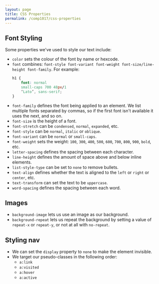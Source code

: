 ```yaml
---
layout: page
title: CSS Properties
permalink: /comp1017/css-properties
---
```


## Font Styling ##
Some properties we've used to style our text include:
+ `color` sets the colour of the font by name or hexcode.
+ `font` combines: `font-style font-variant font-weight font-size/line-height font-family`. For example:
    ```css
    h1 {
        font: normal 
        small-caps 700 48px/1 
        ‘Lato’, sans-serif;
    }
    ```
+ `font-family` defines the font being applied to an element. We list multiple fonts separated by commas, so if the first font isn't available it uses the next, and so on.
+ `font-size` is the height of a font.
+ `font-stretch` can be `condensed`, `normal`, `expanded`, etc.
+ `font-style` can be `normal`, `italic` or `oblique`.
+ `font-variant` can be `normal` or `small-caps`.
+ `font-weight` sets the weight: `100`, `300`, `400`, `500`, `600`, `700`, `800`, `900`, `bold`, etc.
+ `letter-spacing` defines the spacing between each character.
+ `line-height` defines the amount of space above and below inline elements.
+ `list-style-type` can be set to `none` to remove bullets.
+ `text-align` defines whether the text is aligned to the `left` or `right` or `center`, etc.
+ `text-transform` can set the text to be `uppercase`.
+ `word-spacing` defines the spacing between each word.

## Images ##
+ `background-image` lets us use an image as our background.
+ `background-repeat` lets us repeat the background by setting a value of `repeat-x` or `repeat-y`, or not at all with `no-repeat`.

## Styling nav ##
+ We can set the `display` property to `none` to make the element invisible.
+ We target our pseudo-classes in the following order:
    + `a:link`
    + `a:visited`
    + `a:hover`
    + `a:active`